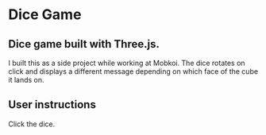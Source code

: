 # Dice Game

## Dice game built with Three.js.

I built this as a side project while working at Mobkoi. The dice rotates on click and displays a different message depending on which face of the cube it lands on.

## User instructions

Click the dice.
